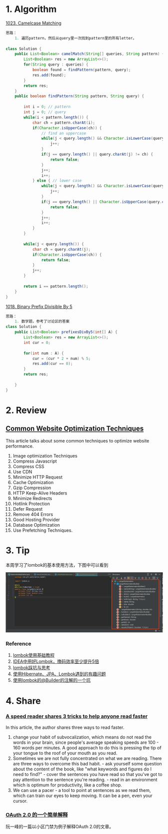 # 1. Algorithm
[1023. Camelcase Matching](https://leetcode.com/contest/weekly-contest-131/problems/camelcase-matching/)
```Java
思路：
    1. 遍历pattern，然后从query里一次找到pattern里的所有letter。
    
class Solution {
    public List<Boolean> camelMatch(String[] queries, String pattern) {
        List<Boolean> res = new ArrayList<>();
        for(String query : queries) {
            boolean found = findPattern(pattern, query);
            res.add(found);
        }
        return res;
    }
    public boolean findPattern(String pattern, String query) {
        
        int i = 0; // pattern
        int j = 0; // query
        while(i < pattern.length()) {
            char ch = pattern.charAt(i);
            if(Character.isUpperCase(ch)) {
                // find an uppercase
                while(j < query.length() && Character.isLowerCase(query.charAt(j))) {
                    j++;
                }
                if(j == query.length() || query.charAt(j) != ch) {
                    return false;
                }
                j++;
                i++;
            } else { // lower case
                while(j < query.length() && Character.isLowerCase(query.charAt(j)) && query.charAt(j) != ch) {
                    j++;
                }
                if(j == query.length() || Character.isUpperCase(query.charAt(j))) {
                    return false;
                }
                j++;
                i++;
            }
        }
        
        while(j < query.length()) {
            char ch = query.charAt(j);
            if(Character.isUpperCase(ch)) {
                return false;
            }
            j++;
        }
        
        return i == pattern.length();
    }           
}
```
[1018. Binary Prefix Divisible By 5](https://leetcode.com/problems/binary-prefix-divisible-by-5/)
```Java        
思路：
    1. 数学题，参考了讨论区的答案
class Solution {
    public List<Boolean> prefixesDivBy5(int[] A) {
        List<Boolean> res = new ArrayList<>();
        int cur = 0;
        
        for(int num : A) {
            cur = (cur * 2 + num) % 5;
            res.add(cur == 0);
        }
        return res;
        
    }
}

```
# 2. Review
## [Common Website Optimization Techniques](https://www.technolush.com/blog/common-website-optimization-techniques)
This article talks about some common techniques to optimize website performance.
1. Image optimization Techniques
2. Compress Javascript 
3. Compress CSS
4. Use CDN
5. Minimize HTTP Request
6. Cache Optimization
7. Gzip Compression
8. HTTP Keep-Alive Headers
9. Minimize Redirects
10. Hotlink Protection
11. Defer Request
12. Remove 404 Errors
13. Good Hosting Provider
14. Database Optimization
15. Use Prefetching Techniques.

# 3. Tip

本周学习了lombok的基本使用方法，下图中可以看到


![lombokBuilderPattern](/resource/lombokBuilderPattern.png)

### Reference
  1. [lombok使用基础教程](https://www.cnblogs.com/guodong-wang/p/8333888.html)
  2. [IDEA中用好Lombok，撸码效率至少提升5倍](https://mp.weixin.qq.com/s/Ex_4QumoF1CmqGMUyDfx9Q)
  3. [lombok踩坑与思考](https://www.cnblogs.com/wuyuegb2312/p/9750462.html)
  4. [使用Hibernate、JPA、Lombok遇到的有趣问题](https://juejin.im/post/5b3ca5386fb9a04fd34370d2#heading-5)
  5. [使用lombok的@Builder的注解的一个坑](https://www.jianshu.com/p/59d4f3e31c8d)
  
# 4. Share
### [A speed reader shares 3 tricks to help anyone read faster](https://ideas.ted.com/a-speed-reader-shares-3-tricks-to-help-anyone-read-faster/)
In this article, the author shares three ways to read faster.
  1. change your habit of subvocalization, which means do not read the words in your brain, since people's average speaking speeds are 100 - 160 words per minutes. A good approach to do this is pressing the tip of your tongue to the roof of your mouth as you read.
  2. Sometimes we are not fully concentrated on what we are reading. There are three ways to overcome this bad habit. 
    - ask yourself some question about the content of the book, like "what keywords and figures do I need to find?"
    - cover the sentences you have read so that you've got to pay attention to the sentence you're reading.
    - read in an environment which is optimum for productivity, like a coffee shop.
  3. We can use a pacer - a tool to point at sentences as we read them, which can train our eyes to keep moving. It can be a pen, even your cursor.
  
### [OAuth 2.0 的一个简单解释](https://mp.weixin.qq.com/s/IJXICiG8vOcQFEJY_VikSQ)
阮一峰的一篇以小区门禁为例子解释OAuth 2.0的文章。






